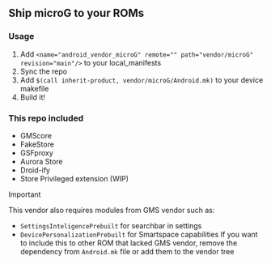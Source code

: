 ## Ship microG to your ROMs
### Usage
1. Add `<name="android_vendor_microG" remote="" path="vendor/microG" revision="main"/>` to your local_manifests
2. Sync the repo
3. Add `$(call inherit-product, vendor/microG/Android.mk)` to your device makefile
4. Build it!
### This repo included
- GMScore
- FakeStore
- GSFproxy
- Aurora Store
- Droid-ify
- Store Privileged extension (WIP)

> [!IMPORTANT]
> This vendor also requires modules from GMS vendor such as:
> - `SettingsInteligencePrebuilt` for searchbar in settings
> - `DevicePersonalizationPrebuilt` for Smartspace capabilities
> If you want to include this to other ROM that lacked GMS vendor, remove the dependency from `Android.mk` file or add them to the vendor tree
